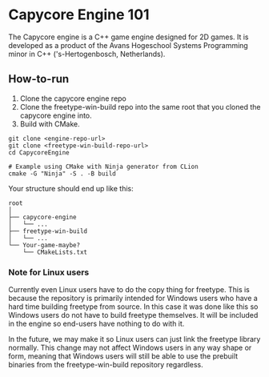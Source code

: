 # Capycore Engine 101
The Capycore engine is a C++ game engine designed for 2D games. It is developed as a product of the Avans Hogeschool 
Systems Programming minor in C++ ('s-Hertogenbosch, Netherlands).

## How-to-run
1. Clone the capycore engine repo
2. Clone the freetype-win-build repo into the same root that you cloned the capycore engine into.
3. Build with CMake.

```shell
git clone <engine-repo-url>
git clone <freetype-win-build-repo-url>
cd CapycoreEngine

# Example using CMake with Ninja generator from CLion
cmake -G "Ninja" -S . -B build
```

Your structure should end up like this:
```
root
│
├── capycore-engine
│   └── ...
├── freetype-win-build
│   └── ...
└── Your-game-maybe?
    └── CMakeLists.txt
```

### Note for Linux users
Currently even Linux users have to do the copy thing for freetype. This is because the repository 
is primarily intended for Windows users who have a hard time building freetype from source. In 
this case it was done like this so Windows users do not have to build freetype themselves. It will 
be included in the engine so end-users have nothing to do with it.

In the future, we may make it so Linux users can just link the freetype library normally. This change 
may not affect Windows users in any way shape or form, meaning that Windows users will still be able to
use the prebuilt binaries from the freetype-win-build repository regardless.